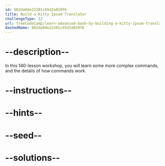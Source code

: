 ```yaml
---
id: 602da0de22201c65d2a019f6
title: Build a Kitty Ipsum Translator
challengeType: 12
url: freeCodeCamp/learn-advanced-bash-by-building-a-kitty-ipsum-translator
dashedName: 602da0de22201c65d2a019f6
---
```


# --description--

In this 140-lesson workshop, you will learn some more complex commands, and the details of how commands work.

# --instructions--

# --hints--

# --seed--

# --solutions--
